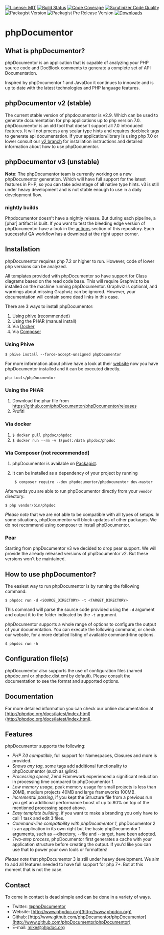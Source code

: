 [![License: MIT](https://img.shields.io/badge/License-MIT-green.svg)](https://opensource.org/licenses/MIT)
[![Build Status](https://img.shields.io/endpoint.svg?url=https%3A%2F%2Factions-badge.atrox.dev%2Fphpdocumentor%2Fphpdocumentor%2Fbadge%3Fref%3Dmaster&style=flat&label=build&logo=none)](https://actions-badge.atrox.dev/phpdocumentor/phpdocumentor/goto?ref=master)
[![Code Coverage](https://scrutinizer-ci.com/g/phpDocumentor/phpDocumentor/badges/coverage.png?b=master)](https://scrutinizer-ci.com/g/phpDocumentor/phpDocumentor/?branch=master)
[![Scrutinizer Code Quality](https://scrutinizer-ci.com/g/phpDocumentor/phpDocumentor/badges/quality-score.png?b=master)](https://scrutinizer-ci.com/g/phpDocumentor/phpDocumentor/?branch=master)
![Packagist Version](https://img.shields.io/packagist/v/phpdocumentor/phpdocumentor?label=packagist%20stable)
![Packagist Pre Release Version](https://img.shields.io/packagist/vpre/phpdocumentor/phpdocumentor?label=packagist%20unstable)
[![Downloads](https://img.shields.io/packagist/dm/phpDocumentor/phpDocumentor.svg)](https://packagist.org/packages/phpDocumentor/phpDocumentor)


phpDocumentor
======

What is phpDocumentor?
----------------

phpDocumentor is an application that is capable of analyzing your PHP source code and
DocBlock comments to generate a complete set of API Documentation.

Inspired by phpDocumentor 1 and JavaDoc it continues to innovate and is up to date
with the latest technologies and PHP language features.

phpDocumentor v2 (stable)
--------------
The current stable version of phpdocumentor is v2.9. Which can be used to generate documentation for php
applications up to php version 7.0. phpDocumentor is an old tool that doesn't support all 7.0 introduced features.
It will not process any scalar type hints and requires docblock tags to generate api documentation.
If your application/library is using php 7.0 or lower consult our [v2 branch] for installation instructions
and detailed information about how to use phpDocumentor.

phpDocumentor v3 (unstable)
---------------

**Note:**
The phpDocumentor team is currently working on a new phpDocumentor generation. Which will have full support for the latest features in PHP, so you can take advantage of all native type hints. v3 is still under heavy development
and is not stable enough to use in a daily development flow. 

### nightly builds

Phpdocumentor doesn't have a nightly release. But during each pipeline, a [phar] artifact is built. If you want 
to test the bleeding edge version of phpDocumentor have a look in the [actions](https://github.com/phpDocumentor/phpDocumentor/actions?query=workflow%3A%22Qa+workflow%22+is%3Asuccess) section of this repository.
Each successful QA workflow has a download at the right upper corner.

Installation
------------
phpDocumentor requires php 7.2 or higher to run. However, code of lower php versions can be analyzed.

All templates provided with phpDocumentor so have support for Class diagrams based on the read code base. This will
require Graphviz to be installed on the machine running phpDocumentor. Graphviz is optional, and warnings about missing
Graphviz can be ignored. However, your documentation will contain some dead links in this case.  

There are 3 ways to install phpDocumentor:

1. Using phive (recommended)
2. Using the PHAR (manual install)
3. Via [Docker](https://hub.docker.com/r/phpdoc/phpdoc/)
4. Via [Composer](https://getcomposer.org)

### Using Phive

`$ phive install --force-accept-unsigned phpDocumentor`

For more information about phive have a look at their [website](https://phar.io/) 
now you have phpDocumentor installed and it can be executed directly. 

`php tools/phpDocumentor`

### Using the PHAR

1. Download the phar file from https://github.com/phpDocumentor/phpDocumentor/releases
2. Profit!

### Via docker

1. `$ docker pull phpdoc/phpdoc`
2. `$ docker run --rm -v $(pwd):/data phpdoc/phpdoc`

### Via Composer (not recommended)

1. phpDocumentor is available on [Packagist](https://packagist.org/packages/phpDocumentor/phpDocumentor).
2. It can be installed as a dependency of your project by running

        $ composer require --dev phpdocumentor/phpdocumentor dev-master

Afterwards you are able to run phpDocumentor directly from your `vendor` directory:

    $ php vendor/bin/phpdoc

*Please note* that we are not able to be compatible with all types of setups. In
some situations, phpDocumentor will block updates of other packages. We do not recommend
using composer to install phpDocumentor.

### Pear
Starting from phpDocumentor v3 we decided to drop pear support. We will provide the
already released versions of phpDocumentor v2. But these versions won't be maintained.

How to use phpDocumentor?
-------------------

The easiest way to run phpDocumentor is by running the following command:

    $ phpdoc run -d <SOURCE_DIRECTORY> -t <TARGET_DIRECTORY>

This command will parse the source code provided using the `-d` argument and
output it to the folder indicated by the `-t` argument.

phpDocumentor supports a whole range of options to configure the output of your documentation.
You can execute the following command, or check our website, for a more detailed listing of available command-line options.

    $ phpdoc run -h

Configuration file(s)
---------------------

phpDocumentor also supports the use of configuration files (named phpdoc.xml or phpdoc.dist.xml by default).
Please consult the documentation to see the format and supported options.

Documentation
-------------

For more detailed information you can check our online documentation at [http://phpdoc.org/docs/latest/index.html](http://phpdoc.org/docs/latest/index.html).

Features
--------

phpDocumentor supports the following:

* *PHP 7.0 compatible*, full support for Namespaces, Closures and more is provided.
* *Shows any tag*, some tags add additional functionality to phpDocumentor (such as @link).
* *Processing speed*, Zend Framework experienced a significant reduction in processing time compared to phpDocumentor 1.
* *Low memory usage*, peak memory usage for small projects is less than 20MB, medium projects 40MB and large frameworks 100MB.
* *Incremental parsing*, if you kept the Structure file from a previous run you get an additional performance boost of up
  to 80% on top of the mentioned processing speed above.
* *Easy template building*, if you want to make a branding you only have to call 1 task and edit 3 files.
* *Command-line compatibility with phpDocumentor 1*, phpDocumentor 2 is an application in its own right but the
  basic phpDocumentor 1 arguments, such as --directory, --file and --target, have been adopted.
* *Two-step process*, phpDocumentor first generates a cache with your application structure before creating the output.
  If you'd like you can use that to power your own tools or formatters!

*Please note* that phpDocumentor 3 is still under heavy development. We aim to add all features needed to have full support
for php 7+. But at this moment that is not the case.

Contact
-------

To come in contact is dead simple and can be done in a variety of ways.

* Twitter: [@phpDocumentor](http://twitter.com/phpDocumentor)
* Website: [http://www.phpdoc.org](http://www.phpdoc.org)
* Github:  [http://www.github.com/phpDocumentor/phpDocumentor](http://www.github.com/phpDocumentor/phpDocumentor)
* E-mail:  [mike@phpdoc.org](mailto:mike@phpdoc.org)

[v2 branch]: (https://github.com/phpDocumentor/phpDocumentor/tree/2.9)
